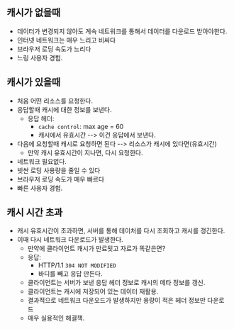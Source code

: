 ## 캐시가 없을때 
 - 데이터가 변경되지 않아도 계속 네트워크를 통해서 데이터를 다운로드 받아야한다. 
 - 인터넷 네트워크는 매우 느리고 비싸다 
 - 브라우저 로딩 속도가 느리다 
 - 느링 사용자 경험.

## 캐시가 있을때
- 처음 어떤 리소스를 요청한다.
- 응답할때 캐시에 대한 정보를 보낸다.
    - 응답 헤더:
        - `cache control`: max age = 60
        -  캐시에서 유효시간  --> 이건 응답에서 보낸다.
- 다음에 요청할때 캐시로 요청하면 된다 --> 리소스가 캐시에 있다면(유효시간) 
    - 만약 캐시 유효시간이 지나면, 다시 요청한다.
- 네트워크 필요없다. 
- 빗싼 로딩 사용량을 줄일 수 있다
- 브라우저 로딩 속도가 매우 빠르다
- 빠른 사용자 경험.

## 캐시 시간 초과 
- 캐시 유효시간이 초과하면, 서버를 통해 데이처를 다시 조회하고 캐시를 갱긴한다. 
- 이때 다시 네트워크 다운로드가 발생한다.
    - 만약에 클라이언트 캐시가 만료됫고 자료가 똑같은면?
    - 응답:
        - HTTP/1.1 `304 NOT MODIFIED`
        - 바디를 빼고 응답 만든다. 
    -  클라이언트는 서버가 보낸 응답 헤더 정보로 캐시의 메타 정보를 갱신. 
    - 클라이언트는 캐시에 저장되어 있는 데이터 재활용.
    - 결과적으로 네트워크 다운오드가 발생하지만 용량이 적은 헤더 정보만 다운로드
    - 매우 실용적인 해결책.


